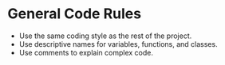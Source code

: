 # General Code Rules

- Use the same coding style as the rest of the project.
- Use descriptive names for variables, functions, and classes.
- Use comments to explain complex code.
